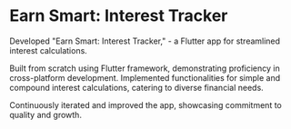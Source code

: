 # Earn Smart: Interest Tracker

Developed "Earn Smart: Interest Tracker," - a Flutter app for streamlined interest calculations.

Built from scratch using Flutter framework, demonstrating proficiency in cross-platform development. Implemented functionalities for simple and compound interest calculations, catering to diverse financial needs.

Continuously iterated and improved the app, showcasing commitment to quality and growth.
